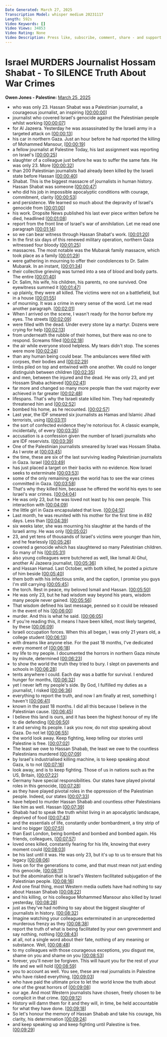 ```yaml
---
Date Generated: March 27, 2025
Transcription Model: whisper medium 20231117
Length: 592s
Video Keywords: []
Video Views: 34853
Video Rating: None
Video Description: Press like, subscribe, comment, share - and support us as we expand our challenge to our broken media here: https://www.patreon.com/owenjones84
---
```


# Israel MURDERS Journalist Hossam Shabat - To SILENCE Truth About War Crimes
**Owen Jones - Palestine:** [March 25, 2025](https://www.youtube.com/watch?v=YJkbORMEWhU)
*  who was only 23. Hassan Shabat was a Palestinian journalist, a courageous journalist, an inspiring [[00:00:00](https://www.youtube.com/watch?v=YJkbORMEWhU&t=0.0s)]
*  journalist who covered Israel's genocide against the Palestinian people whilst working [[00:00:07](https://www.youtube.com/watch?v=YJkbORMEWhU&t=7.34s)]
*  for Al Jazeera. Yesterday he was assassinated by the Israeli army in a targeted attack on [[00:00:13](https://www.youtube.com/watch?v=YJkbORMEWhU&t=13.06s)]
*  his car in northern Gaza. Just an hour before he had reported the killing of Mohammed Mansour, [[00:00:19](https://www.youtube.com/watch?v=YJkbORMEWhU&t=19.02s)]
*  a fellow journalist at Palestine Today, his last assignment was reporting on Israel's [[00:00:25](https://www.youtube.com/watch?v=YJkbORMEWhU&t=25.78s)]
*  slaughter of a colleague just before he was to suffer the same fate. He was only 23. More [[00:00:32](https://www.youtube.com/watch?v=YJkbORMEWhU&t=32.42s)]
*  than 200 Palestinian journalists had already been killed by the Israeli state before Hassan [[00:00:40](https://www.youtube.com/watch?v=YJkbORMEWhU&t=40.900000000000006s)]
*  Shabat. This is the biggest massacre of journalists in human history. Hassan Shabat was someone [[00:00:47](https://www.youtube.com/watch?v=YJkbORMEWhU&t=47.0s)]
*  who did his job in impossible apocalyptic conditions with courage, commitment, clarity [[00:00:53](https://www.youtube.com/watch?v=YJkbORMEWhU&t=53.1s)]
*  and persistence. We learned so much about the depravity of Israel's genocide from [[00:01:00](https://www.youtube.com/watch?v=YJkbORMEWhU&t=60.260000000000005s)]
*  his work. Dropsite News published his last ever piece written before he died, headlined [[00:01:08](https://www.youtube.com/watch?v=YJkbORMEWhU&t=68.82000000000001s)]
*  report from the front line of Israel's war of annihilation. Let me read one paragraph [[00:01:14](https://www.youtube.com/watch?v=YJkbORMEWhU&t=74.14s)]
*  so we can bear witness through Hassan Shabat's work. [[00:01:20](https://www.youtube.com/watch?v=YJkbORMEWhU&t=80.34s)]
*  In the first six days of this renewed military operation, northern Gaza witnessed four bloody [[00:01:25](https://www.youtube.com/watch?v=YJkbORMEWhU&t=85.24000000000001s)]
*  massacres. The most notable was the Mubarak family massacre, which took place as a family [[00:01:29](https://www.youtube.com/watch?v=YJkbORMEWhU&t=89.74000000000001s)]
*  were gathering in mourning to offer their condolences to Dr. Salim Mubarak. In an instant, [[00:01:34](https://www.youtube.com/watch?v=YJkbORMEWhU&t=94.58s)]
*  their collective grieving was turned into a sea of blood and body parts. The entire [[00:01:40](https://www.youtube.com/watch?v=YJkbORMEWhU&t=100.98s)]
*  Dr. Salim, his wife, his children, his parents, no one survived. One eyewitness summed it [[00:01:47](https://www.youtube.com/watch?v=YJkbORMEWhU&t=107.06s)]
*  up plainly, they were all killed. The victims were not on a battlefield, but in a house [[00:01:55](https://www.youtube.com/watch?v=YJkbORMEWhU&t=115.7s)]
*  of mourning. It was a crime in every sense of the word. Let me read another paragraph. [[00:02:01](https://www.youtube.com/watch?v=YJkbORMEWhU&t=121.98s)]
*  When I arrived on the scene, I wasn't ready for the horror before my eyes. The streets [[00:02:09](https://www.youtube.com/watch?v=YJkbORMEWhU&t=129.42000000000002s)]
*  were filled with the dead. Under every stone lay a martyr. Dozens were crying for help [[00:02:13](https://www.youtube.com/watch?v=YJkbORMEWhU&t=133.74s)]
*  from underneath the rubble of their homes, but there was no one to respond. Screams filled [[00:02:18](https://www.youtube.com/watch?v=YJkbORMEWhU&t=138.94s)]
*  the air while everyone stood helpless. My tears didn't stop. The scenes were more [[00:02:24](https://www.youtube.com/watch?v=YJkbORMEWhU&t=144.14000000000001s)]
*  than any human being could bear. The ambulances were filled with corpses, their bodies and [[00:02:29](https://www.youtube.com/watch?v=YJkbORMEWhU&t=149.78s)]
*  limbs piled on top and entwined with one another. We could no longer distinguish between children [[00:02:35](https://www.youtube.com/watch?v=YJkbORMEWhU&t=155.26000000000002s)]
*  and men, between the injured and the dead. He was only 23, and yet Hossam Shaba achieved [[00:02:41](https://www.youtube.com/watch?v=YJkbORMEWhU&t=161.58s)]
*  far more and changed so many more people than the vast majority ever achieved in far greater [[00:02:48](https://www.youtube.com/watch?v=YJkbORMEWhU&t=168.18s)]
*  lifespans. That's why the Israeli state killed him. They had repeatedly threatened him and [[00:02:52](https://www.youtube.com/watch?v=YJkbORMEWhU&t=172.58s)]
*  bombed his home, as he recounted. [[00:02:57](https://www.youtube.com/watch?v=YJkbORMEWhU&t=177.34s)]
*  Last year, the IDF smeared six journalists as Hamas and Islamic Jihad terrorists, using [[00:03:11](https://www.youtube.com/watch?v=YJkbORMEWhU&t=191.58s)]
*  the sort of confected evidence they're notorious for. A classic example, incidentally, of every [[00:03:35](https://www.youtube.com/watch?v=YJkbORMEWhU&t=215.58s)]
*  accusation is a confession given the number of Israeli journalists who are IDF reservists. [[00:03:39](https://www.youtube.com/watch?v=YJkbORMEWhU&t=219.62s)]
*  One of the Palestinian journalists smeared by Israel was Hossam Shaba. As I wrote at [[00:03:45](https://www.youtube.com/watch?v=YJkbORMEWhU&t=225.3s)]
*  the time, these are six of the last surviving leading Palestinian journalists in Gaza. Israel [[00:03:49](https://www.youtube.com/watch?v=YJkbORMEWhU&t=229.78s)]
*  has just placed a target on their backs with no evidence. Now Israel seeks to exterminate [[00:03:53](https://www.youtube.com/watch?v=YJkbORMEWhU&t=233.9s)]
*  some of the only remaining eyes the world has to see the war crimes committed in Gaza. [[00:03:58](https://www.youtube.com/watch?v=YJkbORMEWhU&t=238.54000000000002s)]
*  That's why they killed him, because he offered the world his eyes to see Israel's war crimes. [[00:04:04](https://www.youtube.com/watch?v=YJkbORMEWhU&t=244.1s)]
*  He was only 23, but he was loved not least by his own people. This interaction with [[00:04:09](https://www.youtube.com/watch?v=YJkbORMEWhU&t=249.02s)]
*  the little girl in Gaza encapsulated that love. [[00:04:12](https://www.youtube.com/watch?v=YJkbORMEWhU&t=252.98000000000002s)]
*  Last month, he was reunited with his mother for the first time in 492 days. Less than [[00:04:39](https://www.youtube.com/watch?v=YJkbORMEWhU&t=279.02s)]
*  six weeks later, she was mourning his slaughter at the hands of the Israeli army. He was only [[00:05:02](https://www.youtube.com/watch?v=YJkbORMEWhU&t=302.74s)]
*  23, and yet tens of thousands of Israel's victims were younger than him, and he fearlessly [[00:05:26](https://www.youtube.com/watch?v=YJkbORMEWhU&t=326.62s)]
*  covered a genocide which has slaughtered so many Palestinian children. So many of his [[00:05:31](https://www.youtube.com/watch?v=YJkbORMEWhU&t=331.62s)]
*  also young colleagues were butchered as well, like Ismail Al Ghul, another Al Jazeera journalist, [[00:05:36](https://www.youtube.com/watch?v=YJkbORMEWhU&t=336.14s)]
*  and Hassan Hamad. Last October, with both killed, he posted a picture of him beside [[00:05:40](https://www.youtube.com/watch?v=YJkbORMEWhU&t=340.7s)]
*  them both with his infectious smile, and the caption, I promise you guys I'm still carrying [[00:05:45](https://www.youtube.com/watch?v=YJkbORMEWhU&t=345.54s)]
*  the torch. Rest in peace, my beloved Ismail and Hassan. [[00:05:50](https://www.youtube.com/watch?v=YJkbORMEWhU&t=350.7s)]
*  He was only 23, but he had wisdom way beyond his years, wisdom many people never gained. [[00:05:56](https://www.youtube.com/watch?v=YJkbORMEWhU&t=356.02s)]
*  That wisdom defined his last message, penned so it could be released in the event of his [[00:06:00](https://www.youtube.com/watch?v=YJkbORMEWhU&t=360.54s)]
*  murder. And this is what he said. [[00:06:05](https://www.youtube.com/watch?v=YJkbORMEWhU&t=365.98s)]
*  If you're reading this, it means I have been killed, most likely targeted, by these [[00:06:09](https://www.youtube.com/watch?v=YJkbORMEWhU&t=369.1s)]
*  Israeli occupation forces. When this all began, I was only 21 years old, a college student [[00:06:13](https://www.youtube.com/watch?v=YJkbORMEWhU&t=373.14000000000004s)]
*  with dreams like anyone else. For the past 18 months, I've dedicated every moment of [[00:06:18](https://www.youtube.com/watch?v=YJkbORMEWhU&t=378.98s)]
*  my life to my people. I documented the horrors in northern Gaza minute by minute, determined [[00:06:23](https://www.youtube.com/watch?v=YJkbORMEWhU&t=383.42s)]
*  to show the world the truth they tried to bury. I slept on pavements and schools in [[00:06:28](https://www.youtube.com/watch?v=YJkbORMEWhU&t=388.22s)]
*  tents anywhere I could. Each day was a battle for survival. I endured hunger for months, [[00:06:32](https://www.youtube.com/watch?v=YJkbORMEWhU&t=392.18s)]
*  yet I never left my people's side. By God, I fulfilled my duties as a journalist, I risked [[00:06:36](https://www.youtube.com/watch?v=YJkbORMEWhU&t=396.62s)]
*  everything to report the truth, and now I am finally at rest, something I haven't [[00:06:41](https://www.youtube.com/watch?v=YJkbORMEWhU&t=401.58000000000004s)]
*  known in the past 18 months. I did all this because I believe in the Palestinian cause. [[00:06:45](https://www.youtube.com/watch?v=YJkbORMEWhU&t=405.1s)]
*  I believe this land is ours, and it has been the highest honour of my life to die defending [[00:06:50](https://www.youtube.com/watch?v=YJkbORMEWhU&t=410.06s)]
*  it and serving its people. I ask you now, do not stop speaking about Gaza. Do not let [[00:06:55](https://www.youtube.com/watch?v=YJkbORMEWhU&t=415.66s)]
*  the world look away. Keep fighting, keep telling our stories until Palestine is free. [[00:07:02](https://www.youtube.com/watch?v=YJkbORMEWhU&t=422.74s)]
*  The least we owe to Hassan Shabab, the least we owe to the countless Palestinians murdered [[00:07:09](https://www.youtube.com/watch?v=YJkbORMEWhU&t=429.74s)]
*  by Israel's industrialised killing machine, is to keep speaking about Gaza, is to not [[00:07:16](https://www.youtube.com/watch?v=YJkbORMEWhU&t=436.42s)]
*  look away, and is to keep fighting. Those of us in nations such as the US, Britain, [[00:07:22](https://www.youtube.com/watch?v=YJkbORMEWhU&t=442.62s)]
*  Germany have special responsibilities. Our states have played pivotal roles in this genocide, [[00:07:28](https://www.youtube.com/watch?v=YJkbORMEWhU&t=448.06s)]
*  as they have played pivotal roles in the oppression of the Palestinian people. Indeed, our states [[00:07:33](https://www.youtube.com/watch?v=YJkbORMEWhU&t=453.98s)]
*  have helped to murder Hassan Shabab and countless other Palestinians like him as well. Hassan [[00:07:39](https://www.youtube.com/watch?v=YJkbORMEWhU&t=459.26s)]
*  Shabab had to speak the truth whilst living in an apocalyptic landscape, deprived of food [[00:07:43](https://www.youtube.com/watch?v=YJkbORMEWhU&t=463.9s)]
*  and the essentials of life, constantly under bombardment, a tiny strip of land no bigger [[00:07:51](https://www.youtube.com/watch?v=YJkbORMEWhU&t=471.42s)]
*  than East London, being bombed and bombed and bombed again. His friends, colleagues, [[00:07:57](https://www.youtube.com/watch?v=YJkbORMEWhU&t=477.94s)]
*  loved ones killed, constantly fearing for his life, knowing that every moment could [[00:08:03](https://www.youtube.com/watch?v=YJkbORMEWhU&t=483.06s)]
*  be his last until it was. He was only 23, but it's up to us to ensure that his legacy [[00:08:06](https://www.youtube.com/watch?v=YJkbORMEWhU&t=486.5s)]
*  lives on for the generations to come, and that must mean not just ending this genocide, [[00:08:11](https://www.youtube.com/watch?v=YJkbORMEWhU&t=491.3s)]
*  but the abomination that is Israel's Western facilitated subjugation of the Palestinian people. [[00:08:16](https://www.youtube.com/watch?v=YJkbORMEWhU&t=496.02s)]
*  And one final thing, most Western media outlets have had nothing to say about Hassan Shabab [[00:08:22](https://www.youtube.com/watch?v=YJkbORMEWhU&t=502.5s)]
*  and his killing, or his colleague Mohammed Mansour also killed by Israel yesterday, [[00:08:28](https://www.youtube.com/watch?v=YJkbORMEWhU&t=508.02s)]
*  just as they've had nothing to say about the biggest slaughter of journalists in history. [[00:08:32](https://www.youtube.com/watch?v=YJkbORMEWhU&t=512.9s)]
*  Imagine watching your colleagues exterminated in an unprecedented murderous frenzy as they [[00:08:38](https://www.youtube.com/watch?v=YJkbORMEWhU&t=518.9s)]
*  report the truth of what is being facilitated by your own government and say nothing, nothing [[00:08:43](https://www.youtube.com/watch?v=YJkbORMEWhU&t=523.94s)]
*  at all, not a single word about their fate, nothing of any meaning or substance. Well, [[00:08:48](https://www.youtube.com/watch?v=YJkbORMEWhU&t=528.1s)]
*  to my colleagues with those courageous exceptions, you disgust me, shame on you and shame on you [[00:08:53](https://www.youtube.com/watch?v=YJkbORMEWhU&t=533.3000000000001s)]
*  forever, you'll never be forgiven. This will haunt you for the rest of your life and we will hold [[00:08:59](https://www.youtube.com/watch?v=YJkbORMEWhU&t=539.7800000000001s)]
*  you to account as well. You see, these are real journalists in Palestine who have risked everything, [[00:09:03](https://www.youtube.com/watch?v=YJkbORMEWhU&t=543.62s)]
*  who have paid the ultimate price to let the world know the truth about one of the great horrors of [[00:09:08](https://www.youtube.com/watch?v=YJkbORMEWhU&t=548.1s)]
*  our age. And most Western journalists have chosen, freely chosen to be complicit in that crime. [[00:09:12](https://www.youtube.com/watch?v=YJkbORMEWhU&t=552.82s)]
*  History will damn them for it and they will, in time, be held accountable for what they have done. [[00:09:18](https://www.youtube.com/watch?v=YJkbORMEWhU&t=558.82s)]
*  So let's honour the memory of Hassan Shabab and take his courage, his clarity, his determination [[00:09:24](https://www.youtube.com/watch?v=YJkbORMEWhU&t=564.6600000000001s)]
*  and keep speaking up and keep fighting until Palestine is free. [[00:09:29](https://www.youtube.com/watch?v=YJkbORMEWhU&t=569.62s)]
